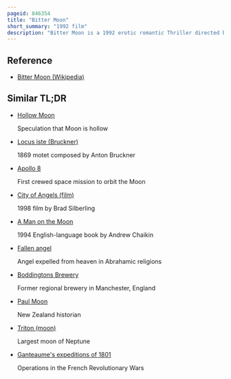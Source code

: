 ```yaml
---
pageid: 846354
title: "Bitter Moon"
short_summary: "1992 film"
description: "Bitter Moon is a 1992 erotic romantic Thriller directed by roman Polanski and starring Peter Coyote Emmanuelle Seigner hugh Grant and kristin Scott Thomas. The french Title of the Film is lunes de Fiel. It is based on the novel Lunes de Fiel by the french Author pascal Bruckner which is published as evil Angels in english. The Score was composed by Vangelis."
---
```


## Reference

- [Bitter Moon (Wikipedia)](https://en.wikipedia.org/?curid=846354)

## Similar TL;DR

- [Hollow Moon](/tldr/en/hollow-moon)

  Speculation that Moon is hollow

- [Locus iste (Bruckner)](/tldr/en/locus-iste-bruckner)

  1869 motet composed by Anton Bruckner

- [Apollo 8](/tldr/en/apollo-8)

  First crewed space mission to orbit the Moon

- [City of Angels (film)](/tldr/en/city-of-angels-film)

  1998 film by Brad Silberling

- [A Man on the Moon](/tldr/en/a-man-on-the-moon)

  1994 English-language book by Andrew Chaikin

- [Fallen angel](/tldr/en/fallen-angel)

  Angel expelled from heaven in Abrahamic religions

- [Boddingtons Brewery](/tldr/en/boddingtons-brewery)

  Former regional brewery in Manchester, England

- [Paul Moon](/tldr/en/paul-moon)

  New Zealand historian

- [Triton (moon)](/tldr/en/triton-moon)

  Largest moon of Neptune

- [Ganteaume's expeditions of 1801](/tldr/en/ganteaumes-expeditions-of-1801)

  Operations in the French Revolutionary Wars

